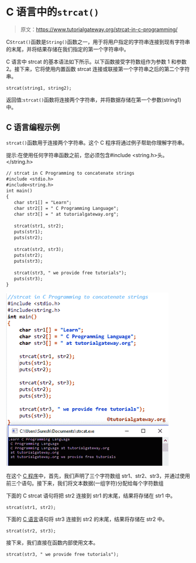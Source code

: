 # C 语言中的`strcat()`

> 原文：<https://www.tutorialgateway.org/strcat-in-c-programming/>

C`Strcat()`函数是`String()`函数之一，用于将用户指定的字符串连接到现有字符串的末尾，并将结果存储在我们指定的第一个字符串中。

C 语言中 strcat 的基本语法如下所示。以下函数接受字符数组作为参数 1 和参数 2。接下来，它将使用内置函数 strcat 连接或联接第一个字符串之后的第二个字符串。

```
strcat(string1, string2);
```

返回值:`strcat()`函数将连接两个字符串，并将数据存储在第一个参数(string1)中。

## C 语言编程示例

`strcat()`函数用于连接两个字符串。这个 C 程序将通过例子帮助你理解字符串。

提示:在使用任何字符串函数之前，您必须包含#include <string.h>头。</string.h>

```
// strcat in C Programming to concatenate strings  
#include <stdio.h> 
#include<string.h>
int main()
{
   char str1[] = "Learn";
   char str2[] = " C Programming Language";
   char str3[] = " at tutorialgateway.org";

   strcat(str1, str2);		
   puts(str1);
   puts(str2);

   strcat(str2, str3);
   puts(str2);
   puts(str3);	

   strcat(str3, " we provide free tutorials");
   puts(str3);
}
```

![strcat in C Programming 1](img/a75bd567831073877372d71e500d0d78.png)

在这个 [C 程序](https://www.tutorialgateway.org/c-programming-examples/)中，首先，我们声明了三个字符数组 str1、str2、str3，并通过使用前三个语句。接下来，我们将文本数据(一组字符)分配给每个字符数组

下面的 C strcat 语句将把 str2 连接到 str1 的末尾，结果将存储在 str1 中。

```
strcat(str1, str2);
```

下面的 [C 语言](https://www.tutorialgateway.org/c-programming/)语句将 str3 连接到 str2 的末尾，结果将存储在 str2 中。

```
strcat(str2, str3);
```

接下来，我们直接在函数内部使用文本。

```
strcat(str3, " we provide free tutorials");
```